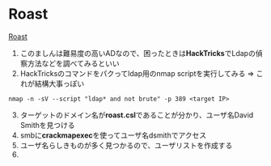# Roast
[Roast](https://www.youtube.com/watch?v=_VG1g_XRw4U&list=PLeSXUd883dhjhV4MokruWYQWnhxsCPyUY&index=7)

1. このましんは難易度の高いADなので、困ったときは**HackTricks**でLdapの偵察方法などを調べてみるといい
2. HackTricksのコマンドをパクってldap用のnmap scriptを実行してみる => これが結構大事っぽい
```
nmap -n -sV --script "ldap* and not brute" -p 389 <target IP>
```
3. ターゲットのドメイン名が**roast.csl**であることが分かり、ユーザ名David Smithを見つける
4. smbに**crackmapexec**を使ってユーザ名dsmithでアクセス
5. ユーザ名らしきものが多く見つかるので、ユーザリストを作成する
6. 